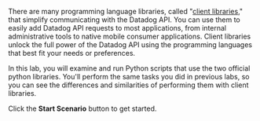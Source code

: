 There are many programming language libraries, called "[client libraries](https://docs.datadoghq.com/developers/community/libraries/)," that simplify communicating with the Datadog API. You can use them to easily add Datadog API requests to most applications, from internal administrative tools to native mobile consumer applications. Client libraries unlock the full power of the Datadog API using the programming languages that best fit your needs or preferences.

In this lab, you will examine and run Python scripts that use the two official python libraries. You'll perform the same tasks you did in previous labs, so you can see the differences and similarities of performing them with  client libraries. 

Click the **Start Scenario** button to get started.